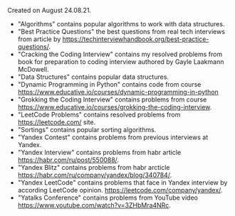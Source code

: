 Created on August 24.08.21.

* "Algorithms" contains popular algorithms to work with data structures.
* "Best Practice Questions" the best questions from real tech interviews from article by https://techinterviewhandbook.org/best-practice-questions/.
* "Cracking the Coding Interview" contains my resolved problems from book for preparation to coding interview authored by Gayle Laakmann McDowell.
* "Data Structures" contains popular data structures.
* "Dynamic Programming in Python" contains code from course https://www.educative.io/courses/dynamic-programming-in-python
* "Grokking the Coding Interview" contains problems from course https://www.educative.io/courses/grokking-the-coding-interview.
* "LeetCode Problems" contains resolved problems from https://leetcode.com/ site.
* "Sortings" contains popular sorting algorithms.
* "Yandex Contest" contains problems from previous interviews at Yandex.
* "Yandex Interview" contains problems from habr article https://habr.com/ru/post/550088/.
* "Yandex Blitz" contains problems from habr arcticle https://habr.com/ru/company/yandex/blog/340784/.
* "Yandex LeetCode" contains problems that face in Yandex interview by according LeetCode opinion. https://leetcode.com/company/yandex/.
* "Yatalks Conference" contains problems from YouTube video https://www.youtube.com/watch?v=3ZHbMra4NRc.
